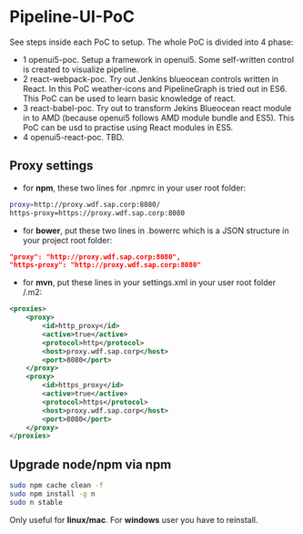 # Pipeline-UI-PoC

See steps inside each PoC to setup. The whole PoC is divided into 4 phase:
* 1 openui5-poc. Setup a framework in openui5. Some self-written control is created to visualize pipeline.
* 2 react-webpack-poc. Try out Jenkins blueocean controls written in React. In this PoC weather-icons and PipelineGraph is tried out in ES6. This PoC can be used to learn basic knowledge of react.
* 3 react-babel-poc. Try out to transform Jekins Blueocean react module in to AMD (because openui5 follows AMD module bundle and ES5). This PoC can be usd to practise using React modules in ES5.
* 4 openui5-react-poc. TBD.

Proxy settings
--------------
 * for **npm**, these two lines for .npmrc in your user root folder:
``` sh
proxy=http://proxy.wdf.sap.corp:8080/
https-proxy=https://proxy.wdf.sap.corp:8080
```

 * for **bower**, put these two lines in .bowerrc which is a JSON structure in your project root folder:
``` json
"proxy": "http://proxy.wdf.sap.corp:8080",
"https-proxy": "http://proxy.wdf.sap.corp:8080"
```

 * for **mvn**, put these lines in your settings.xml in your user root folder /.m2:
``` xml
<proxies>
	<proxy>
		<id>http_proxy</id>
		<active>true</active>
		<protocol>http</protocol>
		<host>proxy.wdf.sap.corp</host>
		<port>8080</port>
	</proxy>
	<proxy>
		<id>https_proxy</id>
		<active>true</active>
		<protocol>https</protocol>
		<host>proxy.wdf.sap.corp</host>
		<port>8080</port>
	</proxy>
</proxies>
```

Upgrade node/npm via npm
--------------
``` sh
sudo npm cache clean -f
sudo npm install -g n
sudo n stable
```
Only useful for **linux/mac**. For **windows** user you have to reinstall.